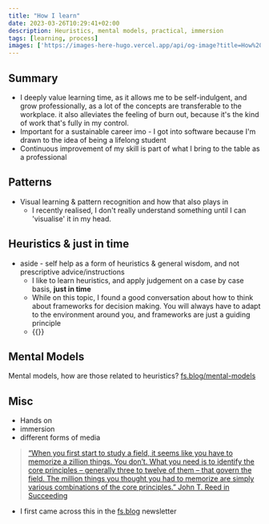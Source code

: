 ```yaml
---
title: "How I learn"
date: 2023-03-26T10:29:41+02:00
description: Heuristics, mental models, practical, immersion
tags: [learning, process]
images: ['https://images-here-hugo.vercel.app/api/og-image?title=How%20I%20learn']
---
```


## Summary

- I deeply value learning time, as it allows me to be self-indulgent, and grow professionally, as a lot of the concepts are transferable to the workplace. it also alleviates the feeling of burn out, because it's the kind of work that's fully in my control.
- Important for a sustainable career imo - I got into software because I'm drawn to the idea of being a lifelong student
- Continuous improvement of my skill is part of what I bring to the table as a professional

## Patterns

- Visual learning & pattern recognition and how that also plays in
  - I recently realised, I don't really understand something until I can 'visualise' it in my head.

## Heuristics & just in time

- aside - self help as a form of heuristics & general wisdom, and not prescriptive advice/instructions
  - I like to learn heuristics, and apply judgement on a case by case basis, **just in time**
  - While on this topic, I found a good conversation about how to think about frameworks for decision making. You will always have to adapt to the environment around you, and frameworks are just a guiding principle
  - {{<youtube QMFvz8utx-Q>}}

## Mental Models

Mental models, how are those related to heuristics? [fs.blog/mental-models](http://fs.blog/mental-models)

## Misc

- Hands on
- immersion
- different forms of media

> [“When you first start to study a field, it seems like you have to memorize a zillion things. You don’t. What you need is to identify the core principles – generally three to twelve of them – that govern the field. The million things you thought you had to memorize are simply various combinations of the core principles.” John T. Reed in Succeeding](https://www.amazon.com/Succeeding-John-T-Reed-2003-05-03/dp/B01FIWWAK2?crid=ZDYRFY630DMH&keywords=john%20reed%20succeeding&qid=1679572804&sprefix=john%20reed%20succeeding,aps,99&sr=8-1&linkId=f621896ca9bf8f02527adbae6ee26ff6&geniuslink=true)

- I first came across this in the [fs.blog](http://fs.blog/) newsletter
